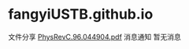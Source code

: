 # fangyiUSTB.github.io
文件分享
[PhysRevC.96.044904.pdf](https://github.com/fangyiUSTB/fangyiUSTB.github.io/files/6928437/PhysRevC.96.044904.pdf)
消息通知
暂无消息
